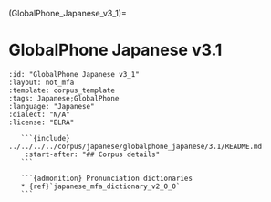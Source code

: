 
(GlobalPhone_Japanese_v3_1)=
# GlobalPhone Japanese v3.1

``````{corpus} GlobalPhone Japanese v3.1
:id: "GlobalPhone Japanese v3_1"
:layout: not_mfa
:template: corpus_template
:tags: Japanese;GlobalPhone
:language: "Japanese"
:dialect: "N/A"
:license: "ELRA"

   ```{include} ../../../../corpus/japanese/globalphone_japanese/3.1/README.md
    :start-after: "## Corpus details"
   ```

   ```{admonition} Pronunciation dictionaries
   * {ref}`japanese_mfa_dictionary_v2_0_0`
   ```
``````
